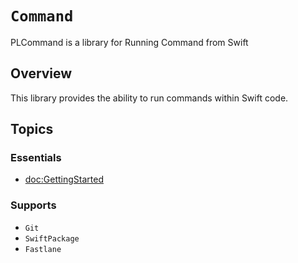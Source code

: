 # ``Command``

PLCommand is a library for Running Command from Swift

## Overview

This library provides the ability to run commands within Swift code.

## Topics

### Essentials
- <doc:GettingStarted>

### Supports

- ``Git``
- ``SwiftPackage``
- ``Fastlane``
